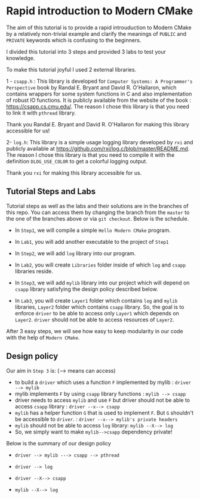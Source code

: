 # Rapid introduction to Modern CMake

The aim of this tutorial is to provide a rapid introuduction to Modern CMake by a relatively non-trivial example and clarify the meanings of `PUBLIC` and `PRIVATE` keywords which is confusing to the beginners.  

I divided this tutorial into 3 steps and provided 3 labs to test your knowledge.

To make this tutorial joyful I used 2 external libraries.

1 - `csapp.h` : This library is developed for `Computer Systems: A Programmer's Perspective` book by Randal E. Bryant and David R. O'Hallaron,
which contains wrappers for some system functions in C and also implementation of robust IO functions. It is publicly available from the website of the book : https://csapp.cs.cmu.edu/. The reason I chose this library is that you need to link it with `pthread` library.

Thank you Randal E. Bryant and David R. O'Hallaron for making this library accessible for us!

2- `log.h`: This library is a simple usage logging library developed by `rxi` and publicly available at https://github.com/rxi/log.c/blob/master/README.md.
The reason I chose this library is that you need to compile it with the definition `DLOG_USE_COLOR` to get a colorful logging output. 

Thank you `rxi` for making this library accessible for us.

## Tutorial Steps and Labs

Tutorial steps as well as the labs and their solutions are in the branches of this repo. You can access them by changing the branch from the `master` to the one of the branches above or via  `git checkout`. Below is the schedule.

* In `Step1`, we will compile a simple `Hello Modern CMake` program.

* In `Lab1`, you will add another executable to the project of `Step1`

* In `Step2`, we will add `log` library into our program.

* In `Lab2`, you will create `Libraries` folder inside of which `log` and `csapp` libraries reside.

* In `Step3`, we will add `mylib` library into our project which will depend on `csapp` library satisfying the design policy described below. 

* In `Lab3`, you will create `Layer1` folder which contains `log` and `mylib` libraries, `Layer2` folder which contains `csapp` library. So, the goal is to enforce `driver` to be able to access only `Layer1` which depends on `Layer2`. `driver` should not be able to access resources of `Layer2`. 

After 3 easy steps, we will see how easy to keep modularity in our code with the help of `Modern CMake`. 

## Design policy

Our aim in `Step 3` is: (--> means can access)

* to build a `driver` which uses a function `F` implemented by mylib : `driver --> mylib`
* mylib implements `F` by using `csapp` library functions : `mylib --> csapp`
* driver needs to access `mylib` and use `F` but driver should not be able to access 
  `csapp` library : `driver --x--> csapp`
* `mylib` has a helper function `G` that is used to implement `F`. But `G` shouldn't be 
  accessible to `driver`. : `driver --x--> mylib's private headers`
* `mylib` should not be able to access `log` library: `mylib --X--> log`     
* So, we simply want to make `mylib-->csapp` dependency private!

 Below is the summary of our design policy

 * `driver --> mylib ---> csapp --> pthread` 
 
 * `driver --> log`

 * `driver --X--> csapp`

 * `mylib --X--> log`       

